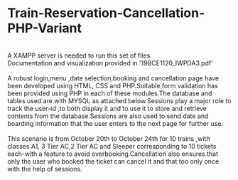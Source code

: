# Train-Reservation-Cancellation-PHP-Variant
<br>
A XAMPP server is needed to run this set of files.
<br>
Documentation and visualization provided in '19BCE1120_IWPDA3.pdf'
<br><br>
A robust login,menu ,date selection,booking and cancellation page have been developed using HTML, CSS and PHP.Suitable form validation has been provided using PHP in each of these modules.The database and tables used are with MYSQL as attached below.Sessions play a major role to track the user-id ,to both display it and to use it to store and retrieve contents from the database.Sessions are also used to send date and boarding information that the user enters to the next page for further use.
<br><br>
This scenario is from October 20th to October 24th for 10 trains ,with classes A1, 3 Tier AC,2 Tier AC and Sleeper corresponding to 10 tickets each-with a feature to avoid overbooking.Cancellation also ensures that only the user who booked the ticket can cancel it and that too only once with the help of sessions.

